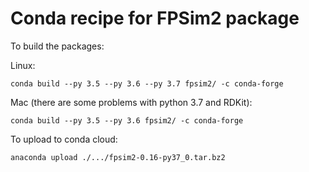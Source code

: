 # Conda recipe for FPSim2 package

To build the packages:

Linux:
```
conda build --py 3.5 --py 3.6 --py 3.7 fpsim2/ -c conda-forge
```

Mac (there are some problems with python 3.7 and RDKit):
```
conda build --py 3.5 --py 3.6 fpsim2/ -c conda-forge
```

To upload to conda cloud:
```
anaconda upload ./.../fpsim2-0.16-py37_0.tar.bz2
```